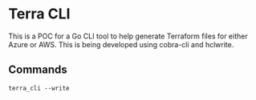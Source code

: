 # Terra CLI
This is a POC for a Go CLI tool to help generate Terraform files for either Azure or AWS. This is being developed using cobra-cli and hclwrite.

## Commands
`terra_cli --write`
